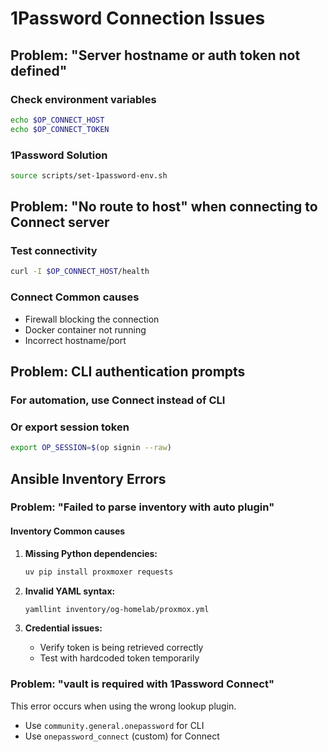 # 1Password Connection Issues

## Problem: "Server hostname or auth token not defined"

### Check environment variables

```bash
echo $OP_CONNECT_HOST
echo $OP_CONNECT_TOKEN
```

### 1Password Solution

```bash
source scripts/set-1password-env.sh
```

## Problem: "No route to host" when connecting to Connect server

### Test connectivity

```bash
curl -I $OP_CONNECT_HOST/health
```

### Connect Common causes

- Firewall blocking the connection
- Docker container not running
- Incorrect hostname/port

## Problem: CLI authentication prompts

### For automation, use Connect instead of CLI

### Or export session token

```bash
export OP_SESSION=$(op signin --raw)
```

## Ansible Inventory Errors

### Problem: "Failed to parse inventory with auto plugin"

#### Inventory Common causes

1. **Missing Python dependencies:**

   ```bash
   uv pip install proxmoxer requests
   ```

2. **Invalid YAML syntax:**

   ```bash
   yamllint inventory/og-homelab/proxmox.yml
   ```

3. **Credential issues:**
   - Verify token is being retrieved correctly
   - Test with hardcoded token temporarily

### Problem: "vault is required with 1Password Connect"

This error occurs when using the wrong lookup plugin.

- Use `community.general.onepassword` for CLI
- Use `onepassword_connect` (custom) for Connect

